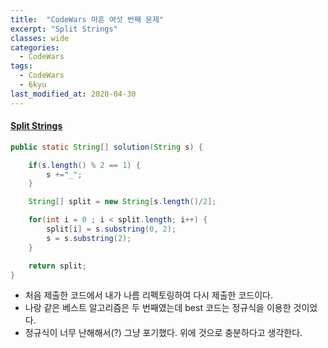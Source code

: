 ```yaml
---
title:  "CodeWars 마흔 여섯 번째 문제"
excerpt: "Split Strings"
classes: wide
categories:
  - CodeWars
tags:
  - CodeWars
  - 6kyu
last_modified_at: 2020-04-30
---
```


#### [Split Strings](https://www.codewars.com/kata/515de9ae9dcfc28eb6000001)

```java
public static String[] solution(String s) {

    if(s.length() % 2 == 1) {
        s +="_";
    }

    String[] split = new String[s.length()/2];

    for(int i = 0 ; i < split.length; i++) {
        split[i] = s.substring(0, 2);
        s = s.substring(2);
    }

    return split;
}
```

* 처음 제출한 코드에서 내가 나름 리펙토링하여 다시 제출한 코드이다.
* 나랑 같은 베스트 알고리즘은 두 번째였는데 best 코드는 정규식을 이용한 것이었다.
* 정규식이 너무 난해해서(?) 그냥 포기했다. 위에 것으로 충분하다고 생각한다.
